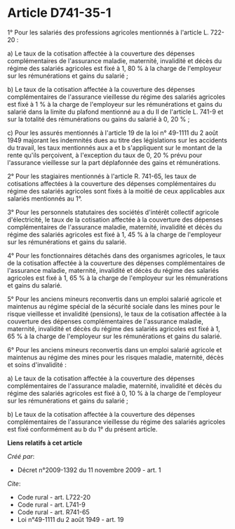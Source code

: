 # Article D741-35-1

1° Pour les salariés des professions agricoles mentionnés à l'article L. 722-20 : 

a) Le taux de la cotisation affectée à la couverture des dépenses complémentaires de l'assurance maladie, maternité,
invalidité et décès du régime des salariés agricoles est fixé à 1, 80 % à la charge de l'employeur sur les rémunérations et
gains du salarié ; 

b) Le taux de la cotisation affectée à la couverture des dépenses complémentaires de l'assurance vieillesse du régime des
salariés agricoles est fixé à 1 % à la charge de l'employeur sur les rémunérations et gains du salarié dans la limite du
plafond mentionné au a du II de l'article L. 741-9 et sur la totalité des rémunérations ou gains du salarié à 0, 20 % ; 

c) Pour les assurés mentionnés à l'article 19 de la loi n° 49-1111 du 2 août 1949 majorant les indemnités dues au titre des
législations sur les accidents du travail, les taux mentionnés aux a et b s'appliquent sur le montant de la rente qu'ils
perçoivent, à l'exception du taux de 0, 20 % prévu pour l'assurance vieillesse sur la part déplafonnée des gains et
rémunérations. 

2° Pour les stagiaires mentionnés à l'article R. 741-65, les taux de cotisations affectées à la couverture des dépenses
complémentaires du régime des salariés agricoles sont fixés à la moitié de ceux applicables aux salariés mentionnés au 1°. 

3° Pour les personnels statutaires des sociétés d'intérêt collectif agricole d'électricité, le taux de la cotisation affectée
à la couverture des dépenses complémentaires de l'assurance maladie, maternité, invalidité et décès du régime des salariés
agricoles est fixé à 1, 45 % à la charge de l'employeur sur les rémunérations et gains du salarié. 

4° Pour les fonctionnaires détachés dans des organismes agricoles, le taux de la cotisation affectée à la couverture des
dépenses complémentaires de l'assurance maladie, maternité, invalidité et décès du régime des salariés agricoles est fixé à
1, 65 % à la charge de l'employeur sur les rémunérations et gains du salarié. 

5° Pour les anciens mineurs reconvertis dans un emploi salarié agricole et maintenus au régime spécial de la sécurité sociale
dans les mines pour le risque vieillesse et invalidité (pensions), le taux de la cotisation affectée à la couverture des
dépenses complémentaires de l'assurance maladie, maternité, invalidité et décès du régime des salariés agricoles est fixé à
1, 65 % à la charge de l'employeur sur les rémunérations et gains du salarié. 

6° Pour les anciens mineurs reconvertis dans un emploi salarié agricole et maintenus au régime des mines pour les risques
maladie, maternité, décès et soins d'invalidité : 

a) Le taux de la cotisation affectée à la couverture des dépenses complémentaires de l'assurance maladie, maternité,
invalidité et décès du régime des salariés agricoles est fixé à 0, 10 % à la charge de l'employeur sur les rémunérations et
gains du salarié ; 

b) Le taux de la cotisation affectée à la couverture des dépenses complémentaires de l'assurance vieillesse du régime des
salariés agricoles est fixé conformément au b du 1° du présent article.

**Liens relatifs à cet article**

_Créé par_:

  - Décret n°2009-1392 du 11 novembre 2009 - art. 1

_Cite_:

  - Code rural - art. L722-20
  - Code rural - art. L741-9
  - Code rural - art. R741-65
  - Loi n°49-1111 du 2 août 1949 - art. 19
